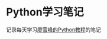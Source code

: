 # Python学习笔记

记录每天学习[廖雪峰的Python教程]的笔记

[廖雪峰的Python教程]: https://www.liaoxuefeng.com/wiki/0014316089557264a6b348958f449949df42a6d3a2e542c000
